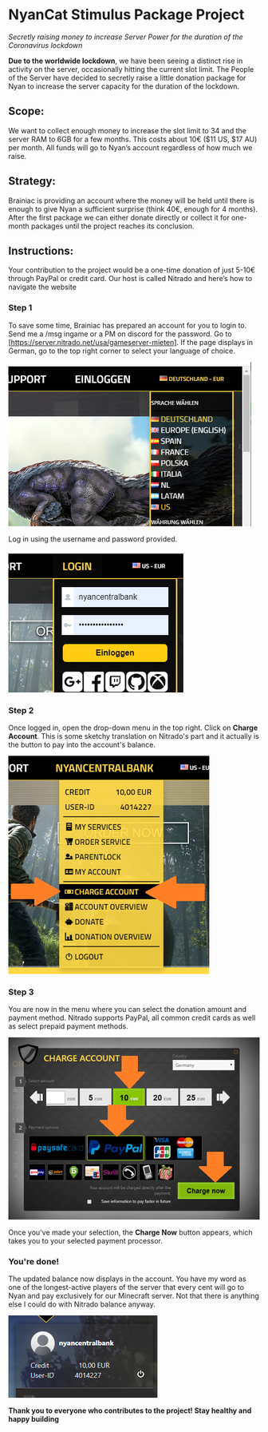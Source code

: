 # NyanCat Stimulus Package Project
*Secretly raising money to increase Server Power for the duration of the Coronavirus lockdown*


**Due to the worldwide lockdown**, we have been seeing a distinct rise in activity on the server, occasionally hitting the current slot limit. The People of the Server have decided to secretly raise a little donation package for Nyan to increase the server capacity for the duration of the lockdown.

## Scope:
We want to collect enough money to increase the slot limit to 34 and the server RAM to 6GB for a few months. This costs about 10€ ($11 US, $17 AU) per month. All funds will go to Nyan’s account regardless of how much we raise.

## Strategy:
Brainiac is providing an account where the money will be held until there is enough to give Nyan a sufficient surprise (think 40€, enough for 4 months). After the first package we can either donate directly or collect it for one-month packages until the project reaches its conclusion.

## Instructions:
Your contribution to the project would be a one-time donation of just 5-10€ through PayPal or credit card. Our host is called Nitrado and here’s how to navigate the website

### Step 1
To save some time, Brainiac has prepared an account for you to login to. Send me a /msg ingame or a PM on discord for the password. Go to [https://server.nitrado.net/usa/gameserver-mieten]. If the page displays in German, go to the top right corner to select your language of choice.

![How to find the Language Settings on Nitrado](https://github.com/wickersoft/nyan-stimulus-package/raw/master/language.png "How to find the Language Settings on Nitrado")

Log in using the username and password provided.

![Logging in to Nitrado](https://github.com/wickersoft/nyan-stimulus-package/raw/master/login.png "Logging in to Nitrado")

### Step 2
Once logged in, open the drop-down menu in the top right. Click on **Charge Account**. This is some sketchy translation on Nitrado's part and it actually is the button to pay into the account's balance.

![Navigating to the payment menu](https://github.com/wickersoft/nyan-stimulus-package/raw/master/charge.png "Navigating to the payment menu")

### Step 3
You are now in the menu where you can select the donation amount and payment method. Nitrado supports PayPal, all common credit cards as well as select prepaid payment methods.

![Filling in payment details](https://github.com/wickersoft/nyan-stimulus-package/raw/master/payment.png "Filling in payment details")

Once you've made your selection, the **Charge Now** button appears, which takes you to your selected payment processor. 

### You're done!
The updated balance now displays in the account. You have my word as one of the longest-active players of the server that every cent will go to Nyan and pay exclusively for our Minecraft server. Not that there is anything else I could do with Nitrado balance anyway.

![Payment has been accepted](https://github.com/wickersoft/nyan-stimulus-package/raw/master/done.png "Payment has been accepted")

**Thank you to everyone who contributes to the project! Stay healthy and happy building**
